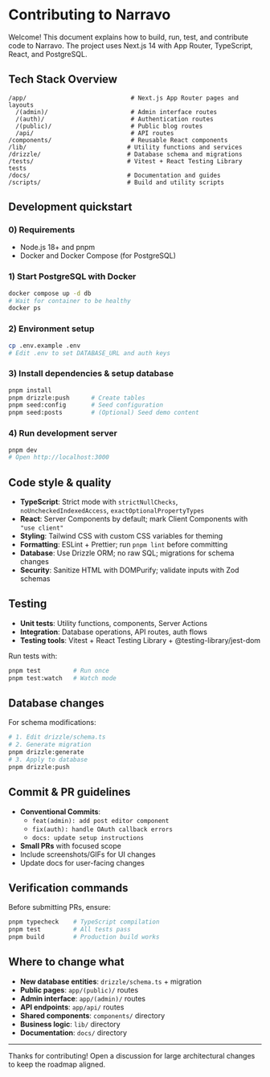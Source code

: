 <!-- SPDX-License-Identifier: Apache-2.0 -->
# Contributing to Narravo

Welcome! This document explains how to build, run, test, and contribute code to Narravo.
The project uses Next.js 14 with App Router, TypeScript, React, and PostgreSQL.

## Tech Stack Overview

```
/app/                             # Next.js App Router pages and layouts
  /(admin)/                       # Admin interface routes
  /(auth)/                        # Authentication routes  
  /(public)/                      # Public blog routes
  /api/                           # API routes
/components/                      # Reusable React components
/lib/                            # Utility functions and services
/drizzle/                        # Database schema and migrations
/tests/                          # Vitest + React Testing Library tests
/docs/                           # Documentation and guides
/scripts/                        # Build and utility scripts
```

## Development quickstart

### 0) Requirements
- Node.js 18+ and pnpm
- Docker and Docker Compose (for PostgreSQL)

### 1) Start PostgreSQL with Docker
```bash
docker compose up -d db
# Wait for container to be healthy
docker ps
```

### 2) Environment setup
```bash
cp .env.example .env
# Edit .env to set DATABASE_URL and auth keys
```

### 3) Install dependencies & setup database
```bash
pnpm install
pnpm drizzle:push      # Create tables
pnpm seed:config       # Seed configuration
pnpm seed:posts        # (Optional) Seed demo content
```

### 4) Run development server
```bash
pnpm dev
# Open http://localhost:3000
```

## Code style & quality

- **TypeScript**: Strict mode with `strictNullChecks`, `noUncheckedIndexedAccess`, `exactOptionalPropertyTypes`
- **React**: Server Components by default; mark Client Components with `"use client"`
- **Styling**: Tailwind CSS with custom CSS variables for theming
- **Formatting**: ESLint + Prettier; run `pnpm lint` before committing
- **Database**: Use Drizzle ORM; no raw SQL; migrations for schema changes
- **Security**: Sanitize HTML with DOMPurify; validate inputs with Zod schemas

## Testing

- **Unit tests**: Utility functions, components, Server Actions
- **Integration**: Database operations, API routes, auth flows
- **Testing tools**: Vitest + React Testing Library + @testing-library/jest-dom

Run tests with:
```bash
pnpm test         # Run once
pnpm test:watch   # Watch mode
```

## Database changes

For schema modifications:
```bash
# 1. Edit drizzle/schema.ts
# 2. Generate migration
pnpm drizzle:generate
# 3. Apply to database
pnpm drizzle:push
```

## Commit & PR guidelines

- **Conventional Commits**:
  - `feat(admin): add post editor component`
  - `fix(auth): handle OAuth callback errors`
  - `docs: update setup instructions`
- **Small PRs** with focused scope
- Include screenshots/GIFs for UI changes
- Update docs for user-facing changes

## Verification commands

Before submitting PRs, ensure:
```bash
pnpm typecheck    # TypeScript compilation
pnpm test         # All tests pass
pnpm build        # Production build works
```

## Where to change what

- **New database entities**: `drizzle/schema.ts` + migration
- **Public pages**: `app/(public)/` routes
- **Admin interface**: `app/(admin)/` routes  
- **API endpoints**: `app/api/` routes
- **Shared components**: `components/` directory
- **Business logic**: `lib/` directory
- **Documentation**: `docs/` directory

---

Thanks for contributing! Open a discussion for large architectural changes to keep the roadmap aligned.
